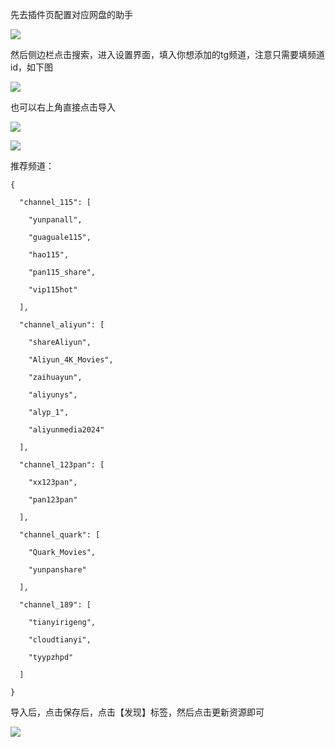 先去插件页配置对应网盘的助手

![](http://images.symedia.top/2025/04/07/20250407073433144.png)

然后侧边栏点击搜索，进入设置界面，填入你想添加的tg频道，注意只需要填频道id，如下图

![](http://images.symedia.top/2025/04/07/20250407073459087.png)

也可以右上角直接点击导入

![](http://images.symedia.top/2025/04/07/20250407073548413.png)

![](http://images.symedia.top/2025/04/07/20250407073602738.png)

推荐频道：
```shell
{

  "channel_115": [

    "yunpanall",

    "guaguale115",

    "hao115",

    "pan115_share",

    "vip115hot"

  ],

  "channel_aliyun": [

    "shareAliyun",

    "Aliyun_4K_Movies",

    "zaihuayun",

    "aliyunys",

    "alyp_1",

    "aliyunmedia2024"

  ],

  "channel_123pan": [

    "xx123pan",

    "pan123pan"

  ],

  "channel_quark": [

    "Quark_Movies",

    "yunpanshare"

  ],

  "channel_189": [

    "tianyirigeng",

    "cloudtianyi",

    "tyypzhpd"

  ]

}
```

导入后，点击保存后，点击【发现】标签，然后点击更新资源即可

![](http://images.symedia.top/2025/04/07/20250407074313099.png)
